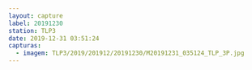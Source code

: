 ```yaml
---
layout: capture
label: 20191230
station: TLP3
date: 2019-12-31 03:51:24
capturas:
  - imagem: TLP3/2019/201912/20191230/M20191231_035124_TLP_3P.jpg
---
```

